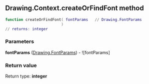 ## Drawing.Context.createOrFindFont method


```lua
function createOrFindFont( fontParams   // Drawing.FontParams
                         )
// returns: integer
```


### Parameters

**fontParams** ([Drawing.FontParams](../../Drawing/FontParams.md)) - ![fontParams]

### Return value

Return type: **integer**

